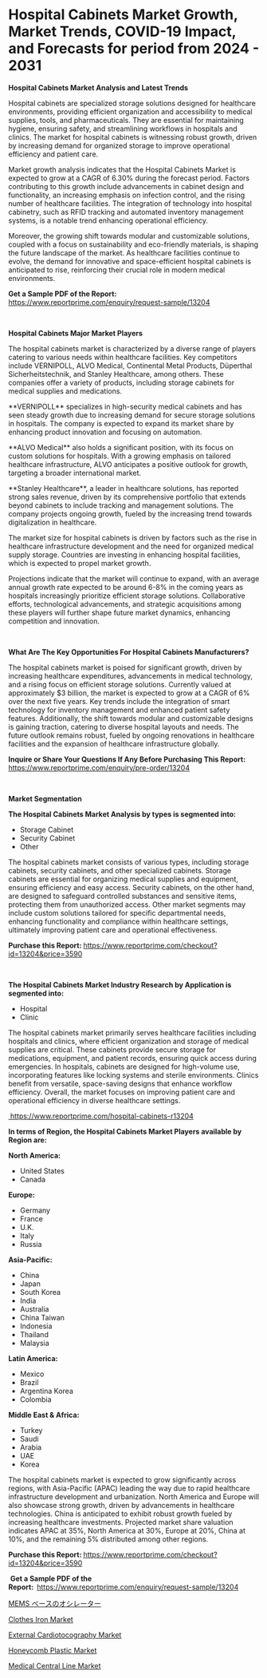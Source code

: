 <p><h1>Hospital Cabinets Market Growth, Market Trends, COVID-19 Impact, and Forecasts for period from 2024 - 2031</h1></p><p><strong>Hospital Cabinets Market Analysis and Latest Trends</strong></p>
<p><p>Hospital cabinets are specialized storage solutions designed for healthcare environments, providing efficient organization and accessibility to medical supplies, tools, and pharmaceuticals. They are essential for maintaining hygiene, ensuring safety, and streamlining workflows in hospitals and clinics. The market for hospital cabinets is witnessing robust growth, driven by increasing demand for organized storage to improve operational efficiency and patient care.</p><p>Market growth analysis indicates that the Hospital Cabinets Market is expected to grow at a CAGR of 6.30% during the forecast period. Factors contributing to this growth include advancements in cabinet design and functionality, an increasing emphasis on infection control, and the rising number of healthcare facilities. The integration of technology into hospital cabinetry, such as RFID tracking and automated inventory management systems, is a notable trend enhancing operational efficiency.</p><p>Moreover, the growing shift towards modular and customizable solutions, coupled with a focus on sustainability and eco-friendly materials, is shaping the future landscape of the market. As healthcare facilities continue to evolve, the demand for innovative and space-efficient hospital cabinets is anticipated to rise, reinforcing their crucial role in modern medical environments.</p></p>
<p><strong>Get a Sample PDF of the Report:&nbsp;</strong> <a href="https://www.reportprime.com/enquiry/request-sample/13204">https://www.reportprime.com/enquiry/request-sample/13204</a></p>
<p>&nbsp;</p>
<p><strong>Hospital Cabinets Major Market Players</strong></p>
<p><p>The hospital cabinets market is characterized by a diverse range of players catering to various needs within healthcare facilities. Key competitors include VERNIPOLL, ALVO Medical, Continental Metal Products, Düperthal Sicherheitstechnik, and Stanley Healthcare, among others. These companies offer a variety of products, including storage cabinets for medical supplies and medications.</p><p>**VERNIPOLL** specializes in high-security medical cabinets and has seen steady growth due to increasing demand for secure storage solutions in hospitals. The company is expected to expand its market share by enhancing product innovation and focusing on automation.</p><p>**ALVO Medical** also holds a significant position, with its focus on custom solutions for hospitals. With a growing emphasis on tailored healthcare infrastructure, ALVO anticipates a positive outlook for growth, targeting a broader international market.</p><p>**Stanley Healthcare**, a leader in healthcare solutions, has reported strong sales revenue, driven by its comprehensive portfolio that extends beyond cabinets to include tracking and management solutions. The company projects ongoing growth, fueled by the increasing trend towards digitalization in healthcare.</p><p>The market size for hospital cabinets is driven by factors such as the rise in healthcare infrastructure development and the need for organized medical supply storage. Countries are investing in enhancing hospital facilities, which is expected to propel market growth. </p><p>Projections indicate that the market will continue to expand, with an average annual growth rate expected to be around 6-8% in the coming years as hospitals increasingly prioritize efficient storage solutions. Collaborative efforts, technological advancements, and strategic acquisitions among these players will further shape future market dynamics, enhancing competition and innovation.</p></p>
<p>&nbsp;</p>
<p><strong>What Are The Key Opportunities For Hospital Cabinets Manufacturers?</strong></p>
<p><p>The hospital cabinets market is poised for significant growth, driven by increasing healthcare expenditures, advancements in medical technology, and a rising focus on efficient storage solutions. Currently valued at approximately $3 billion, the market is expected to grow at a CAGR of 6% over the next five years. Key trends include the integration of smart technology for inventory management and enhanced patient safety features. Additionally, the shift towards modular and customizable designs is gaining traction, catering to diverse hospital layouts and needs. The future outlook remains robust, fueled by ongoing renovations in healthcare facilities and the expansion of healthcare infrastructure globally.</p></p>
<p><strong>Inquire or Share Your Questions If Any Before Purchasing This Report:</strong> <a href="https://www.reportprime.com/enquiry/pre-order/13204">https://www.reportprime.com/enquiry/pre-order/13204</a></p>
<p>&nbsp;</p>
<p><strong>Market Segmentation</strong></p>
<p><strong>The Hospital Cabinets Market Analysis by types is segmented into:</strong></p>
<p><ul><li>Storage Cabinet</li><li>Security Cabinet</li><li>Other</li></ul></p>
<p><p>The hospital cabinets market consists of various types, including storage cabinets, security cabinets, and other specialized cabinets. Storage cabinets are essential for organizing medical supplies and equipment, ensuring efficiency and easy access. Security cabinets, on the other hand, are designed to safeguard controlled substances and sensitive items, protecting them from unauthorized access. Other market segments may include custom solutions tailored for specific departmental needs, enhancing functionality and compliance within healthcare settings, ultimately improving patient care and operational effectiveness.</p></p>
<p><strong>Purchase this Report:&nbsp;</strong><a href="https://www.reportprime.com/checkout?id=13204&price=3590">https://www.reportprime.com/checkout?id=13204&price=3590</a></p>
<p>&nbsp;</p>
<p><strong>The Hospital Cabinets Market Industry Research by Application is segmented into:</strong></p>
<p><ul><li>Hospital</li><li>Clinic</li></ul></p>
<p><p>The hospital cabinets market primarily serves healthcare facilities including hospitals and clinics, where efficient organization and storage of medical supplies are critical. These cabinets provide secure storage for medications, equipment, and patient records, ensuring quick access during emergencies. In hospitals, cabinets are designed for high-volume use, incorporating features like locking systems and sterile environments. Clinics benefit from versatile, space-saving designs that enhance workflow efficiency. Overall, the market focuses on improving patient care and operational efficiency in diverse healthcare settings.</p></p>
<p><a href="https://www.reportprime.com/hospital-cabinets-r13204">&nbsp;https://www.reportprime.com/hospital-cabinets-r13204</a></p>
<p><strong>In terms of Region, the Hospital Cabinets Market Players available by Region are:</strong></p>
<p>
    <p> <strong> North America: </strong>
        <ul>
            <li>United States</li>
            <li>Canada</li>
        </ul>
        </p> 
    <p> <strong> Europe: </strong>
        <ul>
            <li>Germany</li>
            <li>France</li>
            <li>U.K.</li>
            <li>Italy</li>
            <li>Russia</li>
        </ul>
        </p> 
    <p> <strong> Asia-Pacific: </strong>
        <ul>
            <li>China</li>
            <li>Japan</li>
            <li>South Korea</li>
            <li>India</li>
            <li>Australia</li>
            <li>China Taiwan</li>
            <li>Indonesia</li>
            <li>Thailand</li>
            <li>Malaysia</li>
        </ul>
        </p> 
    <p> <strong> Latin America: </strong>
        <ul>
            <li>Mexico</li>
            <li>Brazil</li>
            <li>Argentina Korea</li>
            <li>Colombia</li>
        </ul>
        </p> 
    <p> <strong> Middle East & Africa: </strong>
        <ul>
            <li>Turkey</li>
            <li>Saudi</li>
            <li>Arabia</li>
            <li>UAE</li>
            <li>Korea</li>
        </ul>
    </p>
    </p>
<p><p>The hospital cabinets market is expected to grow significantly across regions, with Asia-Pacific (APAC) leading the way due to rapid healthcare infrastructure development and urbanization. North America and Europe will also showcase strong growth, driven by advancements in healthcare technologies. China is anticipated to exhibit robust growth fueled by increasing healthcare investments. Projected market share valuation indicates APAC at 35%, North America at 30%, Europe at 20%, China at 10%, and the remaining 5% distributed among other regions.</p></p>
<p><strong>Purchase this Report: </strong><a href="https://www.reportprime.com/checkout?id=13204&price=3590">https://www.reportprime.com/checkout?id=13204&price=3590</a></p>
<p>&nbsp;<strong>Get a Sample PDF of the Report:&nbsp;&nbsp;</strong><a href="https://www.reportprime.com/enquiry/request-sample/13204">https://www.reportprime.com/enquiry/request-sample/13204</a></p>
<p><strong></strong></p>
<p><p><a href="https://medium.com/@cryptoasu_20150/mems-based-oscillators-market-%E3%81%AF-%E3%82%B3%E3%82%B9%E3%83%88%E7%AE%A1%E7%90%86%E3%81%A8%E5%8A%B9%E7%8E%87%E5%90%91%E4%B8%8A%E3%82%92%E5%84%AA%E5%85%88%E3%81%97%E3%81%BE%E3%81%99-%E3%81%95%E3%82%89%E3%81%AB-%E5%A0%B1%E5%91%8A%E6%9B%B8%E3%81%AF%E5%B8%82%E5%A0%B4%E3%81%AE%E9%9C%80%E8%A6%81%E9%9D%A2%E3%81%A8%E4%BE%9B%E7%B5%A6%E9%9D%A2%E3%81%AE%E4%B8%A1%E6%96%B9%E3%82%92%E3%82%AB%E3%83%90%E3%83%BC%E3%81%97%E3%81%A6%E3%81%84%E3%81%BE%E3%81%99-mems-based-f8edf37f11f6">MEMS ベースのオシレーター</a></p><p><a href="https://www.linkedin.com/pulse/clothes-iron-market-forecasts-trends-impact-analysis-2024-2031-gmolc?trackingId=0khlipbMS%2BCXqmMqKxIZow%3D%3D">Clothes Iron Market</a></p><p><a href="https://medium.com/@alishaseffanie64/this-report-on-external-cardiotocography-market-is-a-comprehensive-analysis-of-market-shares-066beb36acb3">External Cardiotocography Market</a></p><p><a href="https://issuu.com/reportprime-2/docs/honeycomb-plastic-market-size-2030._51afaa8577fefe">Honeycomb Plastic Market</a></p><p><a href="https://medium.com/@alishaseffanie64/this-report-aims-to-deliver-an-in-depth-analysis-of-the-global-medical-central-line-market-f735274851e2">Medical Central Line Market</a></p></p>